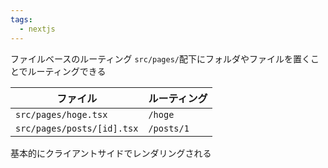 ```yaml
---
tags:
  - nextjs
---
```

ファイルベースのルーティング
`src/pages/`配下にフォルダやファイルを置くことでルーティングできる

| ファイル                       | ルーティング     |
| -------------------------- | ---------- |
| `src/pages/hoge.tsx`       | `/hoge`    |
| `src/pages/posts/[id].tsx` | `/posts/1` |

基本的にクライアントサイドでレンダリングされる